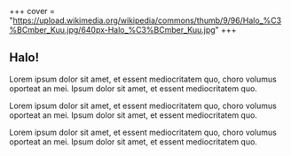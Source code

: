 +++
cover = "https://upload.wikimedia.org/wikipedia/commons/thumb/9/96/Halo_%C3%BCmber_Kuu.jpg/640px-Halo_%C3%BCmber_Kuu.jpg"
+++

## Halo!

Lorem ipsum dolor sit amet, et essent mediocritatem quo, choro volumus oporteat an mei. Ipsum dolor sit amet, et essent mediocritatem quo.

Lorem ipsum dolor sit amet, et essent mediocritatem quo, choro volumus oporteat an mei. Ipsum dolor sit amet, et essent mediocritatem quo.

Lorem ipsum dolor sit amet, et essent mediocritatem quo, choro volumus oporteat an mei. Ipsum dolor sit amet, et essent mediocritatem quo.